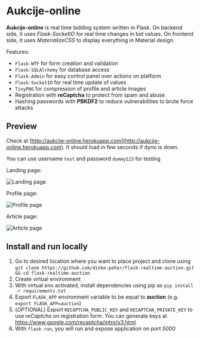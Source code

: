 # Aukcije-online

**Aukcije-online** is real time bidding system written in Flask. On backend side, it uses *Flask-SocketIO* for real time changes in bid values. On frontend side, it uses *MaterializeCSS* to display everything in Material design.

Features:
- `Flask-WTF` for form creation and validation
- `Flask-SQLAlchemy` for database access
- `Flask-Admin` for easy control panel over actions on platform
- `Flask-SocketIO` for real time update of values
- `TinyPNG` for compression of profile and article images
- Registration with **reCaptcha** to protect from spam and abuse
- Hashing passwords with **PBKDF2**  to reduce vulnerabilities to brute force attacks

## Preview

Check at [http://aukcije-online.herokuapp.com](http://aukcije-online.herokuapp.com). It should load in few seconds if dyno is down.

You can use username `test` and password `dummy123` for testing

Landing page:

![Landing page](extras/landing-page.png "Landing Page")

Profile page:

![Profile page](extras/profile-page.png "Profile Page")

Article page:

![Article page](extras/article-page.png "Article Page")


## Install and run locally

1. Go to desired location where you want to place project and clone using `git clone https://github.com/dinko-pehar/flask-realtime-auction.git && cd flask-realtime-auction`
2. Create virtual environment 
3. With virtual env activated, install dependencies using pip as `pip install -r requirements.txt`
4. Export `FLASK_APP` environment variable to be equal to **auction** (e.g. `export FLASK_APP=auction`)
5. (*OPTIONAL*) Export `RECAPTCHA_PUBLIC_KEY` and `RECAPTCHA_PRIVATE_KEY` to use *reCaptcha* on registration form. You can generate keys at https://www.google.com/recaptcha/intro/v3.html
6. With `flask run`, you will run and expose application on port *5000*

